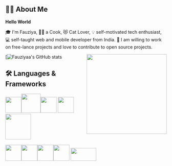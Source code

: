## :woman_technologist:  About Me
**Hello World**
      
:mortar_board: I'm Fauziya,
:woman_cook: a Cook, :heart_eyes_cat: Cat Lover, :bulb: self-motivated tech enthusiast, :computer: self-taught web and mobile developer from India.
:sparkling_heart: I am willing to work on free-lance projects and love to contribute to open source projects.

[![Fauziyaa's GitHub stats](https://github-readme-stats.vercel.app/api?username=Fauziyaa&show_icons=true&theme=radical)<img src = "https://user-images.githubusercontent.com/26667514/109768607-20bcb300-7c1f-11eb-92d5-d85b34b47afc.gif" widht = "200" height = "250" align = "right">

## :hammer_and_wrench:  Languages & Frameworks

<img src = "https://user-images.githubusercontent.com/26667514/110437439-6673f280-80db-11eb-8e7d-29f21129e367.png" width = "50" height = "50"><img src = "https://user-images.githubusercontent.com/26667514/110437705-a89d3400-80db-11eb-9558-b93be99396b5.png" widht = "50" height = "60"><img src = "https://user-images.githubusercontent.com/26667514/110439648-b6ec4f80-80dd-11eb-8e25-1c83b3c01af5.png" width = "50" height = "50"> <img src = "https://user-images.githubusercontent.com/26667514/110437803-c5396c00-80db-11eb-9831-32ec7d192669.jpg"  height = "50"><img src = "https://user-images.githubusercontent.com/26667514/110444406-fb2e1e80-80e2-11eb-8f42-67d7066f4ce6.png" width = "80" height = "80">
</br></br>
<img src = "https://user-images.githubusercontent.com/26667514/110438708-ac7d8600-80dc-11eb-84e6-4b892165c527.png" widht = "50" height = "50"><img src = "https://user-images.githubusercontent.com/26667514/110440902-2d3d8180-80df-11eb-858b-b84eb90f3fad.png" width = "50" height = "50"><img src = "https://user-images.githubusercontent.com/26667514/110442982-6f67c280-80e1-11eb-9d0e-8270698f3593.png" width = "50" height = "50"><img src = "https://user-images.githubusercontent.com/26667514/110443146-9f16ca80-80e1-11eb-8bbd-f18a90fa1627.png" width = "50" height = "50">
<img src = "https://user-images.githubusercontent.com/26667514/110444644-48aa8b80-80e3-11eb-8a95-db350123eca7.png" width = "80" height = "40">  


